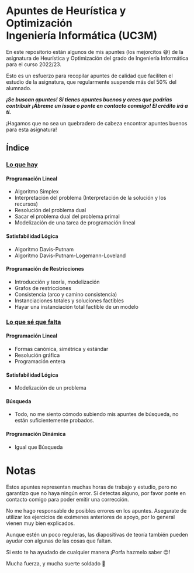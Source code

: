 # Apuntes de Heurística y Optimización <br> Ingeniería Informática (UC3M)

En este repositorio están algunos de mis apuntes (los mejorcitos 😅) de la asignatura de Heurística y Optimización del grado de Ingeniería Informática para el curso 2022/23.

Esto es un esfuerzo para recopilar apuntes de calidad que faciliten el estudio de la asignatura, que regularmente suspende más del 50% del alumnado.

***¡Se buscan apuntes! Si tienes apuntes buenos y crees que podrías contribuir ¡Ábreme un issue o ponte en contacto conmigo! El crédito irá a ti.***

¡Hagamos que no sea un quebradero de cabeza encontrar apuntes buenos para esta asignatura!

## Índice
### <ins>Lo que hay</ins>

#### Programación Lineal
- Algoritmo Simplex
- Interpretación del problema (Interpretación de la solución y los recursos)
- Resolución del problema dual
- Sacar el problema dual del problema primal
- Modelización de una tarea de programación lineal

#### Satisfabilidad Lógica
- Algoritmo Davis-Putnam
- Algoritmo Davis-Putnam-Logemann-Loveland

#### Programación de Restricciones
- Introducción y teoría, modelización
- Grafos de restricciones
- Consistencia (arco y camino consistencia)
- Instanciaciones totales y soluciones factibles
- Hayar una instanciación total factible de un modelo

### <ins>Lo que sé que falta</ins>

#### Programación Lineal
- Formas canónica, simétrica y estándar
- Resolución gráfica
- Programación entera

#### Satisfabilidad Lógica
- Modelización de un problema

#### Búsqueda
- Todo, no me siento cómodo subiendo mis apuntes de búsqueda, no están suficientemente probados. 

#### Programación Dinámica
- Igual que Búsqueda

# Notas

Estos apuntes representan muchas horas de trabajo y estudio, pero no garantizo que no haya ningún error. Si detectas alguno, por favor ponte en contacto comigo para poder emitir una corrección. 

No me hago responsable de posibles errores en los apuntes. Asegurate de utilizar los ejercicios de exámenes anteriores de apoyo, por lo general vienen muy bien explicados.

Aunque estén un poco reguleras, las diapositivas de teoría también pueden ayudar con algunas de las cosas que faltan.

Si esto te ha ayudado de cualquier manera ¡Porfa hazmelo saber 😊!

Mucha fuerza, y mucha suerte soldado 🫡


